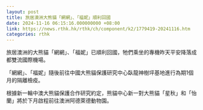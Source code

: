 ```yaml
---
layout: post
title: 旅居澳洲大熊貓「網網」、「福妮」順利回國
date: 2024-11-16 06:15:16.000000000 +08:00
link: https://news.rthk.hk/rthk/ch/component/k2/1779419-20241116.htm
categories: rthk
---
```


旅居澳洲的大熊貓「網網」、「福妮」已順利回國，牠們乘坐的專機昨天平安降落成都雙流國際機場。

「網網」、「福妮」隨後前往中國大熊貓保護研究中心臥龍神樹坪基地進行為期1個月的隔離檢疫。

根據新一輪中澳大熊貓保護合作研究約定，熊貓中心新一對大熊貓「星秋」和「怡蘭」將於下月啟程前往澳洲阿德萊德動物園。

